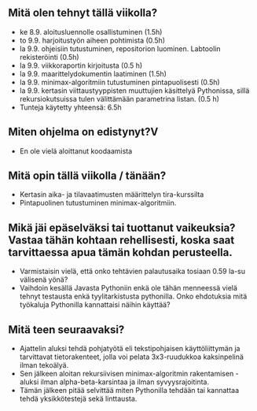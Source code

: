 ## Mitä olen tehnyt tällä viikolla?
* ke 8.9. aloitusluennolle osallistuminen (1.5h)
* to 9.9. harjoitustyön aiheen pohtimista (0.5h)
* la 9.9. ohjeisiin tutustuminen, repositorion luominen. Labtoolin rekisteröinti (0.5h)
* la 9.9. viikkoraportin kirjoitusta (0.5 h)
* la 9.9. maarittelydokumentin laatiminen (1.5h)
* la 9.9. minimax-algoritmiin tutustuminen pintapuolisesti (0.5h)
* la 9.9. kertasin viittaustyyppisten muuttujien käsittelyä Pythonissa, sillä rekursiokutsuissa tulen välittämään parametrina listan. (0.5 h)
* Tunteja käytetty yhteensä: 6.5h

## Miten ohjelma on edistynyt?V
* En ole vielä aloittanut koodaamista

## Mitä opin tällä viikolla / tänään?
* Kertasin aika- ja tilavaatimusten määrittelyn tira-kurssilta
* Pintapuolinen tutustuminen minimax-algoritmiin.

## Mikä jäi epäselväksi tai tuottanut vaikeuksia? Vastaa tähän kohtaan rehellisesti, koska saat tarvittaessa apua tämän kohdan perusteella.
* Varmistaisin vielä, että onko tehtävien palautusaika tosiaan 0.59 la-su välisenä yönä?
* Vaihdoin kesällä Javasta Pythoniin enkä ole tähän menneessä vielä tehnyt testausta enkä tyylitarkistusta pythonilla. Onko ehdotuksia mitä työkaluja Pythonilla kannattaisi näihin käyttää?

## Mitä teen seuraavaksi?
* Ajattelin aluksi tehdä pohjatyötä eli tekstipohjaisen käyttöliittymän ja tarvittavat tietorakenteet, jolla voi pelata 3x3-ruudukkoa kaksinpelinä ilman tekoälyä.
* Sen jälkeen aloitan rekursiivisen minimax-algoritmin rakentamisen - aluksi ilman alpha-beta-karsintaa ja ilman syvyysrajoitinta.
* Tämän jälkeen pitää selvittää miten Pythonilla tehdään tai kannattaa tehdä yksikkötestejä sekä linttausta.